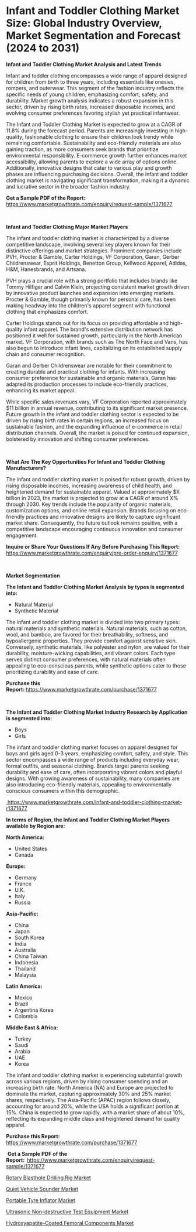 <p><h1>Infant and Toddler Clothing Market Size: Global Industry Overview, Market Segmentation and Forecast (2024 to 2031)</h1></p><p><strong>Infant and Toddler Clothing Market Analysis and Latest Trends</strong></p>
<p><p>Infant and toddler clothing encompasses a wide range of apparel designed for children from birth to three years, including essentials like onesies, rompers, and outerwear. This segment of the fashion industry reflects the specific needs of young children, emphasizing comfort, safety, and durability. Market growth analysis indicates a robust expansion in this sector, driven by rising birth rates, increased disposable incomes, and evolving consumer preferences favoring stylish yet practical infantwear.</p><p>The Infant and Toddler Clothing Market is expected to grow at a CAGR of 11.8% during the forecast period. Parents are increasingly investing in high-quality, fashionable clothing to ensure their children look trendy while remaining comfortable. Sustainability and eco-friendly materials are also gaining traction, as more consumers seek brands that prioritize environmental responsibility. E-commerce growth further enhances market accessibility, allowing parents to explore a wide array of options online. Additionally, innovative designs that cater to various play and growth phases are influencing purchasing decisions. Overall, the infant and toddler clothing market is navigating significant transformation, making it a dynamic and lucrative sector in the broader fashion industry.</p></p>
<p><strong>Get a Sample PDF of the Report:&nbsp;</strong> <a href="https://www.marketgrowthrate.com/enquiry/request-sample/1371677">https://www.marketgrowthrate.com/enquiry/request-sample/1371677</a></p>
<p>&nbsp;</p>
<p><strong>Infant and Toddler Clothing Major Market Players</strong></p>
<p><p>The infant and toddler clothing market is characterized by a diverse competitive landscape, involving several key players known for their distinctive offerings and market strategies. Prominent companies include PVH, Procter & Gamble, Carter Holdings, VF Corporation, Garan, Gerber Childrenswear, Esprit Holdings, Benetton Group, Kellwood Apparel, Adidas, H&M, Hanesbrands, and Artsana.</p><p>PVH plays a crucial role with a strong portfolio that includes brands like Tommy Hilfiger and Calvin Klein, projecting consistent market growth driven by innovative product launches and expansion into emerging markets. Procter & Gamble, though primarily known for personal care, has been making headway into the children's apparel segment with functional clothing that emphasizes comfort.</p><p>Carter Holdings stands out for its focus on providing affordable and high-quality infant apparel. The brand's extensive distribution network has positioned it well for sustained growth, particularly in the North American market. VF Corporation, with brands such as The North Face and Vans, has also begun to introduce infant lines, capitalizing on its established supply chain and consumer recognition.</p><p>Garan and Gerber Childrenswear are notable for their commitment to creating durable and practical clothing for infants. With increasing consumer preference for sustainable and organic materials, Garan has adapted its production processes to include eco-friendly practices, enhancing its market appeal.</p><p>While specific sales revenues vary, VF Corporation reported approximately $11 billion in annual revenue, contributing to its significant market presence. Future growth in the infant and toddler clothing sector is expected to be driven by rising birth rates in certain regions, an increased focus on sustainable fashion, and the expanding influence of e-commerce in retail distribution channels. Overall, the market is poised for continued expansion, bolstered by innovation and shifting consumer preferences.</p></p>
<p>&nbsp;</p>
<p><strong>What Are The Key Opportunities For Infant and Toddler Clothing Manufacturers?</strong></p>
<p><p>The infant and toddler clothing market is poised for robust growth, driven by rising disposable incomes, increasing awareness of child health, and heightened demand for sustainable apparel. Valued at approximately $X billion in 2023, the market is projected to grow at a CAGR of around X% through 2030. Key trends include the popularity of organic materials, customization options, and online retail expansion. Brands focusing on eco-friendly practices and innovative designs are likely to capture significant market share. Consequently, the future outlook remains positive, with a competitive landscape encouraging continuous innovation and consumer engagement.</p></p>
<p><strong>Inquire or Share Your Questions If Any Before Purchasing This Report:</strong> <a href="https://www.marketgrowthrate.com/enquiry/pre-order-enquiry/1371677">https://www.marketgrowthrate.com/enquiry/pre-order-enquiry/1371677</a></p>
<p>&nbsp;</p>
<p><strong>Market Segmentation</strong></p>
<p><strong>The Infant and Toddler Clothing Market Analysis by types is segmented into:</strong></p>
<p><ul><li>Natural Material</li><li>Synthetic Material</li></ul></p>
<p><p>The infant and toddler clothing market is divided into two primary types: natural materials and synthetic materials. Natural materials, such as cotton, wool, and bamboo, are favored for their breathability, softness, and hypoallergenic properties. They provide comfort against sensitive skin. Conversely, synthetic materials, like polyester and nylon, are valued for their durability, moisture-wicking capabilities, and vibrant colors. Each type serves distinct consumer preferences, with natural materials often appealing to eco-conscious parents, while synthetic options cater to those prioritizing durability and ease of care.</p></p>
<p><strong>Purchase this Report:&nbsp;</strong><a href="https://www.marketgrowthrate.com/purchase/1371677">https://www.marketgrowthrate.com/purchase/1371677</a></p>
<p>&nbsp;</p>
<p><strong>The Infant and Toddler Clothing Market Industry Research by Application is segmented into:</strong></p>
<p><ul><li>Boys</li><li>Girls</li></ul></p>
<p><p>The infant and toddler clothing market focuses on apparel designed for boys and girls aged 0-3 years, emphasizing comfort, safety, and style. This sector encompasses a wide range of products including everyday wear, formal outfits, and seasonal clothing. Brands target parents seeking durability and ease of care, often incorporating vibrant colors and playful designs. With growing awareness of sustainability, many companies are also introducing eco-friendly materials, appealing to environmentally conscious consumers within this demographic.</p></p>
<p><a href="https://www.marketgrowthrate.com/infant-and-toddler-clothing-market-r1371677">&nbsp;https://www.marketgrowthrate.com/infant-and-toddler-clothing-market-r1371677</a></p>
<p><strong>In terms of Region, the Infant and Toddler Clothing Market Players available by Region are:</strong></p>
<p>
    <p> <strong> North America: </strong>
        <ul>
            <li>United States</li>
            <li>Canada</li>
        </ul>
        </p> 
    <p> <strong> Europe: </strong>
        <ul>
            <li>Germany</li>
            <li>France</li>
            <li>U.K.</li>
            <li>Italy</li>
            <li>Russia</li>
        </ul>
        </p> 
    <p> <strong> Asia-Pacific: </strong>
        <ul>
            <li>China</li>
            <li>Japan</li>
            <li>South Korea</li>
            <li>India</li>
            <li>Australia</li>
            <li>China Taiwan</li>
            <li>Indonesia</li>
            <li>Thailand</li>
            <li>Malaysia</li>
        </ul>
        </p> 
    <p> <strong> Latin America: </strong>
        <ul>
            <li>Mexico</li>
            <li>Brazil</li>
            <li>Argentina Korea</li>
            <li>Colombia</li>
        </ul>
        </p> 
    <p> <strong> Middle East & Africa: </strong>
        <ul>
            <li>Turkey</li>
            <li>Saudi</li>
            <li>Arabia</li>
            <li>UAE</li>
            <li>Korea</li>
        </ul>
    </p>
    </p>
<p><p>The infant and toddler clothing market is experiencing substantial growth across various regions, driven by rising consumer spending and an increasing birth rate. North America (NA) and Europe are projected to dominate the market, capturing approximately 30% and 25% market shares, respectively. The Asia-Pacific (APAC) region follows closely, accounting for around 20%, while the USA holds a significant portion at 15%. China is expected to grow rapidly, with a market share of about 10%, reflecting its expanding middle class and heightened demand for quality apparel.</p></p>
<p><strong>Purchase this Report: </strong><a href="https://www.marketgrowthrate.com/purchase/1371677">https://www.marketgrowthrate.com/purchase/1371677</a></p>
<p>&nbsp;<strong>Get a Sample PDF of the Report:&nbsp;&nbsp;</strong><a href="https://www.marketgrowthrate.com/enquiry/request-sample/1371677">https://www.marketgrowthrate.com/enquiry/request-sample/1371677</a></p>
<p><strong></strong></p>
<p><p><a href="https://medium.com/@beatricefloyd75/future-ready-strategic-insights-into-the-global-rotary-blasthole-drilling-rig-market-2024-2031-6acedd899ac2?postPublishedType=repub">Rotary Blasthole Drilling Rig Market</a></p><p><a href="https://www.linkedin.com/pulse/quiet-vehicle-sounder-market-share-size-trends-industry-analysis-opkde?trackingId=PmEFIKmvSTKoxbNtXg%2FlFw%3D%3D">Quiet Vehicle Sounder Market</a></p><p><a href="https://www.linkedin.com/pulse/what-current-future-prospects-portable-tyre-inflator-h6hke?trackingId=WS7bFtSUS1iQjJ5xbdI75Q%3D%3D">Portable Tyre Inflator Market</a></p><p><a href="https://github.com/angelajermaine/Market-Research-Report-List-5/blob/main/ultrasonic-non-destructive-test-equipment-market.md">Ultrasonic Non-destructive Test Equipment Market</a></p><p><a href="https://medium.com/@beatricefloyd75/hydroxyapatite-coated-femoral-components-market-industry-trends-and-forecast-for-period-from-2024-39b73e098be9">Hydroxyapatite-Coated Femoral Components Market</a></p></p>